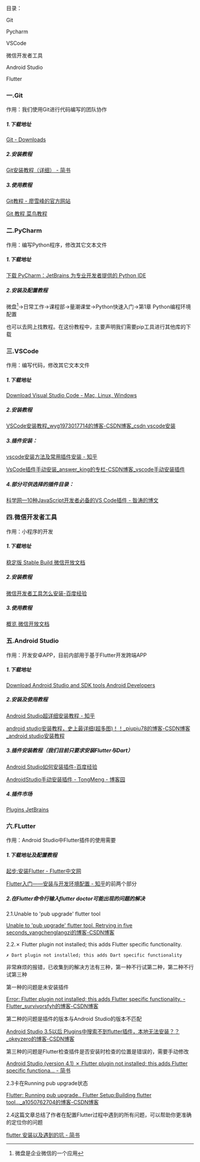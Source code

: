 目录：

Git

Pycharm

VSCode

微信开发者工具

Android Studio

Flutter



### 一.Git

作用：我们使用Git进行代码编写的团队协作

##### 1.下载地址

[Git - Downloads](https://git-scm.com/downloads)

##### 2.安装教程

[Git安装教程（详细） - 简书](https://www.jianshu.com/p/bebba0d8038e)

##### 3.使用教程

[Git教程 - 廖雪峰的官方网站](https://www.liaoxuefeng.com/wiki/896043488029600/)

[Git 教程  菜鸟教程](https://www.runoob.com/git/git-tutorial.html)



### 二.PyCharm

作用：编写Python程序，修改其它文本文件

##### 1.下载地址

[下载 PyCharm：JetBrains 为专业开发者提供的 Python IDE](https://www.jetbrains.com/zh-cn/pycharm/download/#section=windows)

##### 2.安装及配置教程

微盘[^1]->日常工作->课程部->量潮课堂->Python快速入门->第1章 Python编程环境配置

也可以去网上找教程。在这份教程中，主要声明我们需要pip工具进行其他库的下载

[^1]:微盘是企业微信的一个应用



### 三.VSCode

作用：编写代码，修改其它文本文件

##### 1.下载地址

[Download Visual Studio Code - Mac, Linux, Windows](https://code.visualstudio.com/Download)

##### 2.安装教程

[VSCode安装教程_wyg1973017714的博客-CSDN博客_csdn vscode安装](https://blog.csdn.net/wyg1973017714/article/details/105150570/)

##### 3.插件安装：

[vscode安装方法及常用插件安装 - 知乎](https://zhuanlan.zhihu.com/p/142083916)

[VsCode插件手动安装_answer_king的专栏-CSDN博客_vscode手动安装插件](https://blog.csdn.net/answer_king/article/details/84035615)

##### 4.部分可供选择的插件目录：

[科学网—10种JavaScript开发者必备的VS Code插件 - 昝涛的博文](http://blog.sciencenet.cn/blog-811611-1148558.html)



### 四.微信开发者工具

作用：小程序的开发

##### 1.下载地址

[稳定版 Stable Build  微信开放文档](https://developers.weixin.qq.com/miniprogram/dev/devtools/download.html)

##### 2.安装教程

[微信开发者工具怎么安装-百度经验](https://jingyan.baidu.com/article/2fb0ba40649f6941f3ec5f45.html)

##### 3.使用教程

[概览  微信开放文档](https://developers.weixin.qq.com/miniprogram/dev/devtools/devtools.html)



### 五.Android Studio

作用：开发安卓APP，目前内部用于基于Flutter开发跨端APP

##### 1.下载地址

[Download Android Studio and SDK tools   Android Developers](https://developer.android.google.cn/studio)

##### 2.安装及使用教程

[Android Studio超详细安装教程 - 知乎](https://zhuanlan.zhihu.com/p/80051318)

[android studio安装教程，史上最详细(超多图)！！_piupiu78的博客-CSDN博客_android studio安装教程](https://blog.csdn.net/piupiu78/article/details/112170085)

##### 3.插件安装教程（我们目前只要求安装Flutter与Dart）

[Android Studio如何安装插件-百度经验](https://jingyan.baidu.com/article/a24b33cdb5b39a58ff002b60.html)

[AndroidStudio手动安装插件 - TongMeng - 博客园](https://www.cnblogs.com/yjpjy/p/11525511.html)

##### 4.插件市场

[Plugins  JetBrains](http://plugins.jetbrains.com/androidstudio)



### 六.FLutter

作用：Android Studio中Flutter插件的使用需要

##### 1.下载地址及配置教程

[起步:安装Flutter  - Flutter中文网 ](https://flutterchina.club/get-started/install/)

[Flutter入门——安装与开发环境配置 - 知乎](https://zhuanlan.zhihu.com/p/110208018)的前两个部分

##### 2.在Flutter命令行输入flutter doctor可能出现的问题的解决

2.1.Unable to 'pub upgrade' flutter tool

[Unable to 'pub upgrade' flutter tool. Retrying in five seconds_yangchenglangzi的博客-CSDN博客](https://blog.csdn.net/yangchenglangzi/article/details/89981488)

2.2.✗ Flutter plugin not installed; this adds Flutter specific functionality.

   	✗ Dart plugin not installed; this adds Dart specific functionality

非常麻烦的报错，已收集到的解决方法有三种，第一种不行试第二种，第二种不行试第三种

第一种的问题是未安装插件

[Error: Flutter plugin not installed; this adds Flutter specific functionality. - Flutter_survivorsfyh的博客-CSDN博客](https://blog.csdn.net/survivorsfyh/article/details/93407580)

第二种的问题是插件的版本与Android Studio的版本不匹配

[Android Studio 3.5以后 Plugins中搜索不到flutter插件，本地无法安装？？_okeyzero的博客-CSDN博客](https://blog.csdn.net/weixin_43695321/article/details/104932287)

第三种的问题是Flutter检查插件是否安装时检查的位置是错误的，需要手动修改

[Android Studio (version 4.1) ✗ Flutter plugin not installed; this adds Flutter specific functiona... - 简书](https://www.jianshu.com/p/03201f4f69f6)

2.3卡在Running pub upgrade状态

[Flutter:  Running pub upgrade.. Flutter Setup:Building flutter tool..._a1050762704的博客-CSDN博客](https://blog.csdn.net/a1050762704/article/details/106250840)

2.4这篇文章总结了作者在配置Flutter过程中遇到的所有问题，可以帮助你更准确的定位你的问题

[flutter 安装以及遇到的坑 - 简书](https://www.jianshu.com/p/4836bcbc8b38)



